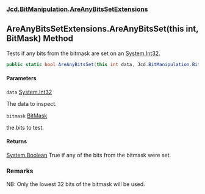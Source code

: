 ### [Jcd.BitManipulation](Jcd.BitManipulation.md 'Jcd.BitManipulation').[AreAnyBitsSetExtensions](Jcd.BitManipulation.AreAnyBitsSetExtensions.md 'Jcd.BitManipulation.AreAnyBitsSetExtensions')

## AreAnyBitsSetExtensions.AreAnyBitsSet(this int, BitMask) Method

Tests if any bits from the bitmask are set on an [System.Int32](https://docs.microsoft.com/en-us/dotnet/api/System.Int32 'System.Int32').

```csharp
public static bool AreAnyBitsSet(this int data, Jcd.BitManipulation.BitMask bitmask);
```
#### Parameters

<a name='Jcd.BitManipulation.AreAnyBitsSetExtensions.AreAnyBitsSet(thisint,Jcd.BitManipulation.BitMask).data'></a>

`data` [System.Int32](https://docs.microsoft.com/en-us/dotnet/api/System.Int32 'System.Int32')

The data to inspect.

<a name='Jcd.BitManipulation.AreAnyBitsSetExtensions.AreAnyBitsSet(thisint,Jcd.BitManipulation.BitMask).bitmask'></a>

`bitmask` [BitMask](Jcd.BitManipulation.BitMask.md 'Jcd.BitManipulation.BitMask')

the bits to test.

#### Returns
[System.Boolean](https://docs.microsoft.com/en-us/dotnet/api/System.Boolean 'System.Boolean')
True if any of the bits from the bitmask were set.

### Remarks
NB: Only the lowest 32 bits of the bitmask will be used.